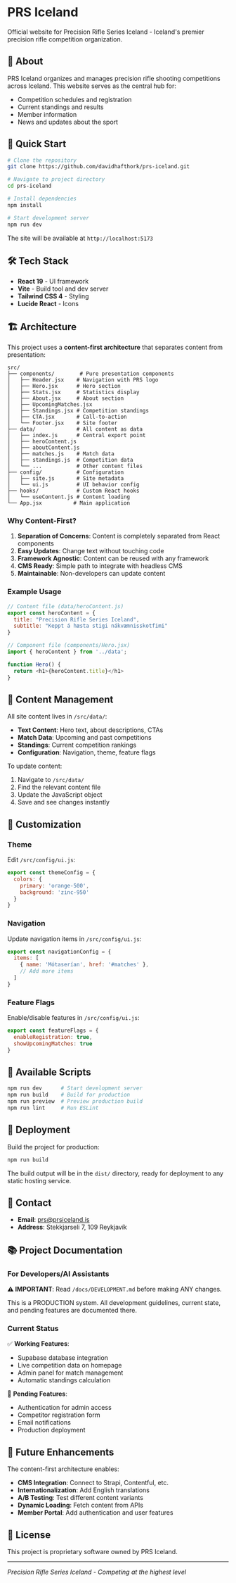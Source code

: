 # PRS Iceland

Official website for Precision Rifle Series Iceland - Iceland's premier precision rifle competition organization.

## 🎯 About

PRS Iceland organizes and manages precision rifle shooting competitions across Iceland. This website serves as the central hub for:
- Competition schedules and registration
- Current standings and results
- Member information
- News and updates about the sport

## 🚀 Quick Start

```bash
# Clone the repository
git clone https://github.com/davidhafthork/prs-iceland.git

# Navigate to project directory
cd prs-iceland

# Install dependencies
npm install

# Start development server
npm run dev
```

The site will be available at `http://localhost:5173`

## 🛠️ Tech Stack

- **React 19** - UI framework
- **Vite** - Build tool and dev server  
- **Tailwind CSS 4** - Styling
- **Lucide React** - Icons

## 🏗️ Architecture

This project uses a **content-first architecture** that separates content from presentation:

```
src/
├── components/        # Pure presentation components
│   ├── Header.jsx    # Navigation with PRS logo
│   ├── Hero.jsx      # Hero section
│   ├── Stats.jsx     # Statistics display
│   ├── About.jsx     # About section
│   ├── UpcomingMatches.jsx
│   ├── Standings.jsx # Competition standings
│   ├── CTA.jsx       # Call-to-action
│   └── Footer.jsx    # Site footer
├── data/             # All content as data
│   ├── index.js      # Central export point
│   ├── heroContent.js
│   ├── aboutContent.js
│   ├── matches.js    # Match data
│   ├── standings.js  # Competition data
│   └── ...           # Other content files
├── config/           # Configuration
│   ├── site.js       # Site metadata
│   └── ui.js         # UI behavior config
├── hooks/            # Custom React hooks
│   └── useContent.js # Content loading
└── App.jsx          # Main application
```

### Why Content-First?

1. **Separation of Concerns**: Content is completely separated from React components
2. **Easy Updates**: Change text without touching code
3. **Framework Agnostic**: Content can be reused with any framework
4. **CMS Ready**: Simple path to integrate with headless CMS
5. **Maintainable**: Non-developers can update content

### Example Usage

```javascript
// Content file (data/heroContent.js)
export const heroContent = {
  title: "Precision Rifle Series Iceland",
  subtitle: "Keppt á hæsta stigi nákvæmnisskotfimi"
}

// Component file (components/Hero.jsx)
import { heroContent } from '../data';

function Hero() {
  return <h1>{heroContent.title}</h1>
}
```

## 📝 Content Management

All site content lives in `/src/data/`:

- **Text Content**: Hero text, about descriptions, CTAs
- **Match Data**: Upcoming and past competitions
- **Standings**: Current competition rankings
- **Configuration**: Navigation, theme, feature flags

To update content:
1. Navigate to `/src/data/`
2. Find the relevant content file
3. Update the JavaScript object
4. Save and see changes instantly

## 🎨 Customization

### Theme
Edit `/src/config/ui.js`:
```javascript
export const themeConfig = {
  colors: {
    primary: 'orange-500',
    background: 'zinc-950'
  }
}
```

### Navigation
Update navigation items in `/src/config/ui.js`:
```javascript
export const navigationConfig = {
  items: [
    { name: 'Mótaserían', href: '#matches' },
    // Add more items
  ]
}
```

### Feature Flags
Enable/disable features in `/src/config/ui.js`:
```javascript
export const featureFlags = {
  enableRegistration: true,
  showUpcomingMatches: true
}
```

## 📄 Available Scripts

```bash
npm run dev      # Start development server
npm run build    # Build for production
npm run preview  # Preview production build
npm run lint     # Run ESLint
```

## 🚢 Deployment

Build the project for production:

```bash
npm run build
```

The build output will be in the `dist/` directory, ready for deployment to any static hosting service.

## 📧 Contact

- **Email**: prs@prsiceland.is
- **Address**: Stekkjarseli 7, 109 Reykjavík

## 📚 Project Documentation

### For Developers/AI Assistants

**⚠️ IMPORTANT**: Read `/docs/DEVELOPMENT.md` before making ANY changes.

This is a PRODUCTION system. All development guidelines, current state, and pending features are documented there.

### Current Status

✅ **Working Features**:
- Supabase database integration
- Live competition data on homepage
- Admin panel for match management
- Automatic standings calculation

🚧 **Pending Features**:
- Authentication for admin access
- Competitor registration form
- Email notifications
- Production deployment

## 🔮 Future Enhancements

The content-first architecture enables:
- **CMS Integration**: Connect to Strapi, Contentful, etc.
- **Internationalization**: Add English translations
- **A/B Testing**: Test different content variants
- **Dynamic Loading**: Fetch content from APIs
- **Member Portal**: Add authentication and user features

## 📄 License

This project is proprietary software owned by PRS Iceland.

---

*Precision Rifle Series Iceland - Competing at the highest level*